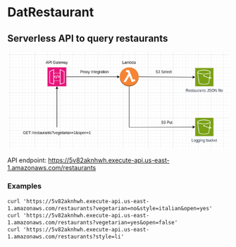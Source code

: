 # DatRestaurant

## Serverless API to query restaurants


![Design overview](./overview.png?raw=true "Design overview")

API endpoint: https://5v82aknhwh.execute-api.us-east-1.amazonaws.com/restaurants


### Examples
```
curl 'https://5v82aknhwh.execute-api.us-east-1.amazonaws.com/restaurants?vegetarian=no&style=italian&open=yes'
curl 'https://5v82aknhwh.execute-api.us-east-1.amazonaws.com/restaurants?vegetarian=yes&open=false'
curl 'https://5v82aknhwh.execute-api.us-east-1.amazonaws.com/restaurants?style=li'
```

